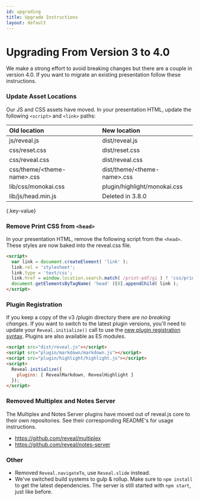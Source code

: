 ```yaml
---
id: upgrading
title: Upgrade Instructions
layout: default
---
```


# Upgrading From Version 3 to 4.0
We make a strong effort to avoid breaking changes but there are a couple in version 4.0. If you want to migrate an existing presentation follow these instructions.

### Update Asset Locations
Our JS and CSS assets have moved. In your presentation HTML, update the following `<script>` and `<link>` paths:

| Old location                      | New location
| :-                                | :-
| js/reveal.js                      | dist/reveal.js
| css/reset.css                     | dist/reset.css
| css/reveal.css                    | dist/reveal.css
| css/theme/&lt;theme-name&gt;.css  | dist/theme/&lt;theme-name&gt;.css
| lib/css/monokai.css               | plugin/highlight/monokai.css
| lib/js/head.min.js  				| Deleted in 3.8.0
{.key-value}


### Remove Print CSS from `<head>`
In your presentation HTML, remove the following script from the `<head>`. These styles are now baked into the reveal.css file.

```html
<script>
  var link = document.createElement( 'link' );
  link.rel = 'stylesheet';
  link.type = 'text/css';
  link.href = window.location.search.match( /print-pdf/gi ) ? 'css/print/pdf.css' : 'css/print/paper.css';
  document.getElementsByTagName( 'head' )[0].appendChild( link );
</script>
```

### Plugin Registration
If you keep a copy of the v3 /plugin directory there are *no breaking changes*. If you want to switch to the latest plugin versions, you'll need to update your `Reveal.initialize()` call to use the [new plugin registration syntax](/plugins/). Plugins are also available as ES modules.

```html
<script src="dist/reveal.js"></script>
<script src="plugin/markdown/markdown.js"></script>
<script src="plugin/highlight/highlight.js"></script>
<script>
  Reveal.initialize({
    plugins: [ RevealMarkdown, RevealHighlight ]
  });
</script>
```


### Removed Multiplex and Notes Server
The Multiplex and Notes Server plugins have moved out of reveal.js core to their own repositories. See their corresponding README's for usage instructions.
- https://github.com/reveal/multiplex
- https://github.com/reveal/notes-server

### Other
- Removed `Reveal.navigateTo`, use `Reveal.slide` instead.
- We've switched build systems to gulp & rollup. Make sure to `npm install` to get the latest dependencies. The server is still started with `npm start`, just like before.
